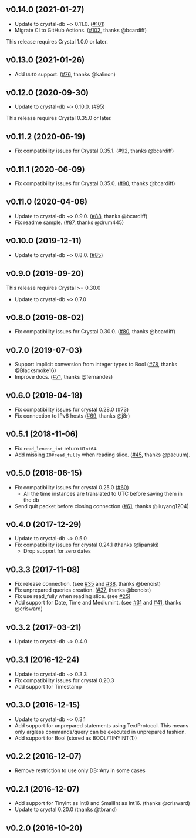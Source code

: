 ## v0.14.0 (2021-01-27)

* Update to crystal-db ~> 0.11.0. ([#101](https://github.com/crystal-lang/crystal-mysql/pull/101))
* Migrate CI to GitHub Actions. ([#102](https://github.com/crystal-lang/crystal-mysql/pull/102), thanks @bcardiff)

This release requires Crystal 1.0.0 or later.

## v0.13.0 (2021-01-26)

* Add `UUID` support. ([#76](https://github.com/crystal-lang/crystal-mysql/pull/76), thanks @kalinon)

## v0.12.0 (2020-09-30)

* Update to crystal-db ~> 0.10.0. ([#95](https://github.com/crystal-lang/crystal-mysql/pull/95))

This release requires Crystal 0.35.0 or later.

## v0.11.2 (2020-06-19)

* Fix compatibility issues for Crystal 0.35.1. ([#92](https://github.com/crystal-lang/crystal-mysql/pull/92), thanks @bcardiff)

## v0.11.1 (2020-06-09)

* Fix compatibility issues for Crystal 0.35.0. ([#90](https://github.com/crystal-lang/crystal-mysql/pull/90), thanks @bcardiff)

## v0.11.0 (2020-04-06)

* Update to crystal-db ~> 0.9.0. ([#88](https://github.com/crystal-lang/crystal-mysql/pull/88), thanks @bcardiff)
* Fix readme sample. ([#87](https://github.com/crystal-lang/crystal-mysql/pull/87), thanks @drum445)

## v0.10.0 (2019-12-11)

* Update to crystal-db ~> 0.8.0. ([#85](https://github.com/crystal-lang/crystal-mysql/pull/85))

## v0.9.0 (2019-09-20)

This release requires Crystal >= 0.30.0

* Update to crystal-db ~> 0.7.0

## v0.8.0 (2019-08-02)

* Fix compatibility issues for Crystal 0.30.0. ([#80](https://github.com/crystal-lang/crystal-mysql/pull/80), thanks @bcardiff)

## v0.7.0 (2019-07-03)

* Support implicit conversion from integer types to Bool ([#78](https://github.com/crystal-lang/crystal-mysql/pull/78), thanks @Blacksmoke16)
* Improve docs. ([#71](https://github.com/crystal-lang/crystal-mysql/pull/71), thanks @fernandes)

## v0.6.0 (2019-04-18)

* Fix compatibility issues for crystal 0.28.0 ([#73](https://github.com/crystal-lang/crystal-mysql/pull/73))
* Fix connection to IPv6 hosts ([#69](https://github.com/crystal-lang/crystal-mysql/pull/69), thanks @j8r)

## v0.5.1 (2018-11-06)

* Fix `read_lenenc_int` return `UInt64`.
* Add missing `IO#read_fully` when reading slice. ([#45](https://github.com/crystal-lang/crystal-mysql/pull/45), thanks @pacuum).

## v0.5.0 (2018-06-15)

* Fix compatibility issues for crystal 0.25.0 ([#60](https://github.com/crystal-lang/crystal-mysql/pull/60))
  * All the time instances are translated to UTC before saving them in the db
* Send quit packet before closing connection ([#61](https://github.com/crystal-lang/crystal-mysql/pull/61), thanks @liuyang1204)

## v0.4.0 (2017-12-29)

* Update to crystal-db ~> 0.5.0
* Fix compatibility issues for crystal 0.24.1 (thanks @lipanski)
  * Drop support for zero dates

## v0.3.3 (2017-11-08)

* Fix release connection. (see [#35](https://github.com/crystal-lang/crystal-mysql/pull/35) and [#38](https://github.com/crystal-lang/crystal-mysql/pull/38), thanks @benoist)
* Fix unprepared queries creation. ([#37](https://github.com/crystal-lang/crystal-mysql/pull/37), thanks @benoist)
* Fix use read_fully when reading slice. (see [#25](https://github.com/crystal-lang/crystal-mysql/issues/25))
* Add support for Date, Time and Mediumint. (see [#31](https://github.com/crystal-lang/crystal-mysql/pull/31) and [#41](https://github.com/crystal-lang/crystal-mysql/pull/41), thanks @crisward)

## v0.3.2 (2017-03-21)

* Update to crystal-db ~> 0.4.0

## v0.3.1 (2016-12-24)

* Update to crystal-db ~> 0.3.3
* Fix compatibility issues for crystal 0.20.3
* Add support for Timestamp

## v0.3.0 (2016-12-15)

* Update to crystal-db ~> 0.3.1
* Add support for unprepared statements using TextProtocol. This means only argless commands/query can be executed in unprepared fashion.
* Add support for Bool (stored as BOOL/TINYINT(1))

## v0.2.2 (2016-12-07)

* Remove restriction to use only DB::Any in some cases

## v0.2.1 (2016-12-07)

* Add support for TinyInt as Int8 and SmallInt as Int16. (thanks @crisward)
* Update to crystal 0.20.0 (thanks @tbrand)

## v0.2.0 (2016-10-20)
